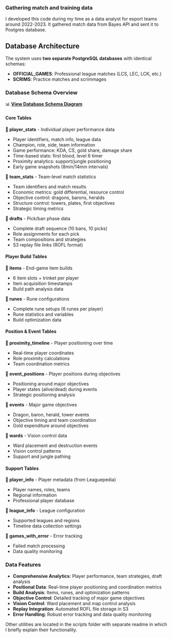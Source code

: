 ### Gathering match and training data
I developed this code during my time as a data analyst for esport teams around 2022-2023.
It gathered match data from Bayes API and sent it to Postgres database.

## Database Architecture

The system uses **two separate PostgreSQL databases** with identical schemas:
- **OFFICIAL_GAMES**: Professional league matches (LCS, LEC, LCK, etc.)
- **SCRIMS**: Practice matches and scrimmages

### Database Schema Overview

📊 **[View Database Schema Diagram](diagrams/database_scheme.drawio.png)**

#### Core Tables

**🔑 player_stats** - Individual player performance data
- Player identifiers, match info, league data
- Champion, role, side, team information
- Game performance: KDA, CS, gold share, damage share
- Time-based stats: first blood, level 6 timer
- Proximity analytics: support/jungle positioning
- Early game snapshots (8min/14min intervals)

**🔑 team_stats** - Team-level match statistics
- Team identifiers and match results
- Economic metrics: gold differential, resource control
- Objective control: dragons, barons, heralds
- Structure control: towers, plates, first objectives
- Strategic timing metrics

**🔑 drafts** - Pick/ban phase data
- Complete draft sequence (10 bans, 10 picks)
- Role assignments for each pick
- Team compositions and strategies
- S3 replay file links (ROFL format)

#### Player Build Tables

**🔑 items** - End-game item builds
- 6 item slots + trinket per player
- Item acquisition timestamps
- Build path analysis data

**🔑 runes** - Rune configurations
- Complete rune setups (6 runes per player)
- Rune statistics and variables
- Build optimization data

#### Position & Event Tables

**🔑 proximity_timeline** - Player positioning over time
- Real-time player coordinates
- Role proximity calculations
- Team coordination metrics

**🔑 event_positions** - Player positions during objectives
- Positioning around major objectives
- Player states (alive/dead) during events
- Strategic positioning analysis

**🔑 events** - Major game objectives
- Dragon, baron, herald, tower events
- Objective timing and team coordination
- Gold expenditure around objectives

**🔑 wards** - Vision control data
- Ward placement and destruction events
- Vision control patterns
- Support and jungle pathing

#### Support Tables

**🔑 player_info** - Player metadata (from Leaguepedia)
- Player names, roles, teams
- Regional information
- Professional player database

**🔑 league_info** - League configuration
- Supported leagues and regions
- Timeline data collection settings

**🔑 games_with_error** - Error tracking
- Failed match processing
- Data quality monitoring

### Data Features

- **Comprehensive Analytics**: Player performance, team strategies, draft analysis
- **Positional Data**: Real-time player positioning and coordination metrics
- **Build Analysis**: Items, runes, and optimization patterns
- **Objective Control**: Detailed tracking of major game objectives
- **Vision Control**: Ward placement and map control analysis
- **Replay Integration**: Automated ROFL file storage in S3
- **Error Handling**: Robust error tracking and data quality monitoring

Other utilities are located in the scripts folder with separate readme in which I briefly explain their functionality.
